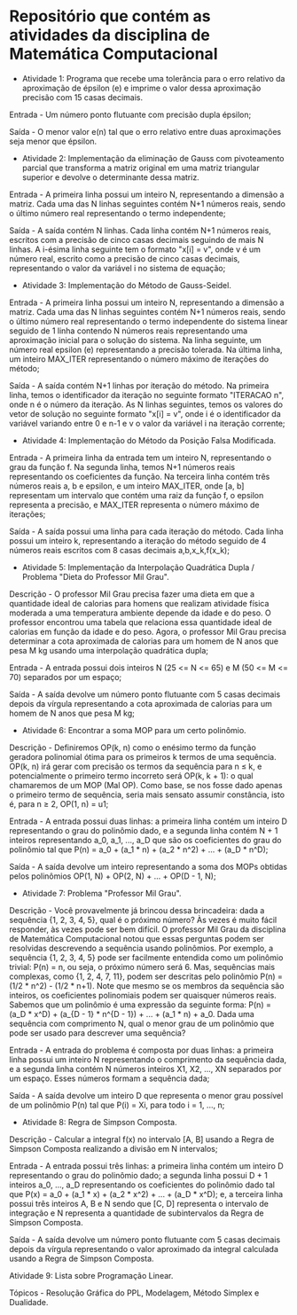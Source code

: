 # Repositório que contém as atividades da disciplina de Matemática Computacional

- Atividade 1: Programa que recebe uma tolerância para o erro relativo da aproximação de épsilon (e) e imprime o valor dessa aproximação precisão com 15 casas decimais.

Entrada - Um número ponto flutuante com precisão dupla épsilon;

Saída - O menor valor e(n) tal que  o erro relativo entre duas aproximações seja menor que épsilon.

- Atividade 2: Implementação da eliminação de Gauss com pivoteamento parcial que transforma a matriz original em uma matriz triangular superior e devolve o determinante dessa matriz.

Entrada - A primeira linha possui um inteiro N, representando a dimensão a matriz. Cada uma das N linhas seguintes contém N+1 números reais, sendo o último número real representando o termo independente;

Saída - A saída contém N linhas. Cada linha contém N+1 números reais, escritos com a precisão de cinco casas decimais seguindo de mais N linhas. A i-ésima linha seguinte tem o formato "x[i] = v", onde v é um número real, escrito como a precisão de cinco casas decimais, representando o valor da variável i no sistema de equação;

- Atividade 3: Implementação do Método de Gauss-Seidel.

Entrada - A primeira linha possui um inteiro N, representando a dimensão a matriz. Cada uma das N linhas seguintes contém N+1 números reais, sendo o último número real representando o termo independente do sistema linear seguido de 1 linha contendo N números reais representando uma aproximação inicial para o solução do sistema. Na linha seguinte, um número real epsilon (e) representando a precisão tolerada. Na última linha, um inteiro MAX_ITER representando o número máximo de iterações do método;

Saída - A saída contém N+1 linhas por iteração do método. Na primeira linha, temos o identificador da iteração no seguinte formato "ITERACAO n", onde n é o número da iteração. As N linhas seguintes, temos os valores do vetor de solução no seguinte formato "x[i] = v", onde i é o identificador da variável variando entre 0 e n-1 e v o valor da variável i na iteração corrente;

- Atividade 4: Implementação do Método da Posição Falsa Modificada.

Entrada - A primeira linha da entrada tem um inteiro N, representando o grau da função f. Na segunda linha, temos N+1 números reais representando os coeficientes da função. Na terceira linha contém três números reais a, b e epsilon, e um inteiro MAX_ITER, onde [a, b] representam um intervalo que contém uma raiz da função f, o epsilon representa a precisão, e MAX_ITER representa o número máximo de iterações;

Saída - A saída possui uma linha para cada iteração do método. Cada linha possui um inteiro k, representando a iteração do método seguido de 4 números reais escritos com 8 casas decimais a,b,x_k,f(x_k);

- Atividade 5: Implementação da Interpolação Quadrática Dupla / Problema "Dieta do Professor Mil Grau".

Descrição - O professor Mil Grau precisa fazer uma dieta em que a quantidade ideal de calorias para homens que realizam atividade física moderada a uma temperatura ambiente depende da idade e do peso. O professor encontrou uma tabela que relaciona essa quantidade ideal de calorias em função da idade e do peso. Agora, o professor Mil Grau precisa determinar a cota aproximada de calorias para um homem de N anos que pesa M kg usando uma interpolação quadrática dupla;

Entrada - A entrada possui dois inteiros N (25 <= N <= 65) e  M (50 <= M <= 70) separados por um espaço;

Saída - A saída devolve um número ponto flutuante com 5 casas decimais depois da vírgula representando a cota aproximada de calorias para um homem de N anos que pesa M kg;

- Atividade 6: Encontrar a soma MOP para um certo polinômio.

Descrição - Definiremos OP(k, n) como o enésimo termo da função geradora polinomial ótima para os primeiros k termos de uma sequência. OP(k, n) irá gerar com precisão os termos da sequência para n ≤ k, e potencialmente o primeiro termo incorreto será OP(k, k + 1): o qual chamaremos de um MOP (Mal OP). Como base, se nos fosse dado apenas o primeiro termo de sequência, seria mais sensato assumir constância, isto é, para n ≥ 2, OP(1, n) = u1;

Entrada - A entrada possui duas linhas: a primeira linha contém um inteiro D representando o grau do polinômio dado, e a segunda linha contém N + 1 inteiros representando a_0, a_1, ..., a_D que são os coeficientes do grau do polinômio tal que  P(n) = a_0 + (a_1 * n) + (a_2 * n^2) + ... + (a_D * n^D);

Saída - A saída devolve um inteiro representando a soma dos MOPs obtidas pelos polinômios OP(1, N) + OP(2, N) + ... + OP(D - 1, N);

- Atividade 7: Problema "Professor Mil Grau".

Descrição - Você provavelmente já brincou dessa brincadeira: dada a sequência {1, 2, 3, 4, 5}, qual é o próximo número? Às vezes é muito fácil responder, às vezes pode ser bem difícil. O professor Mil Grau da disciplina de Matemática Computacional notou que essas perguntas podem ser resolvidas descrevendo a sequência usando polinômios. Por exemplo, a sequência {1, 2, 3, 4, 5} pode ser facilmente entendida como um polinômio trivial: P(n) = n, ou seja, o próximo número será 6. Mas, sequências mais complexas, como {1, 2, 4, 7, 11}, podem ser descritas pelo polinômio P(n) = (1/2 * n^2) - (1/2 * n+1). Note que mesmo se os membros da sequência são inteiros, os coeficientes polinomiais podem ser quaisquer números reais. Sabemos que um polinômio é uma expressão da seguinte forma: P(n) = (a_D * x^D) + (a_{D - 1} * n^{D - 1}) + ... + (a_1 * n) + a_0. Dada uma sequência com comprimento N, qual o menor grau de um polinômio que pode ser usado para descrever uma sequência?

Entrada - A entrada do problema é composta por duas linhas: a primeira linha possui um inteiro N representando o comprimento da sequência dada, e a segunda linha contém N números inteiros X1, X2, ..., XN separados por um espaço. Esses números formam a sequência dada;

Saída - A saída devolve um inteiro D que representa o menor grau possível de um polinômio P(n) tal que P(i) = Xi, para todo i = 1, ..., n;

- Atividade 8: Regra de Simpson Composta.

Descrição - Calcular a integral f(x) no intervalo [A, B] usando a Regra de Simpson Composta realizando a divisão em N intervalos;

Entrada - A entrada possui três linhas: a primeira linha contém um inteiro D representando o grau do polinômio dado; a segunda linha possui D + 1 inteiros a_0, ..., a_D representando os coeficientes do polinômio dado tal que P(x) = a_0 + (a_1 * x) + (a_2 * x^2) + ... + (a_D * x^D); e, a terceira linha possui três inteiros A, B e N sendo que [C, D] representa o intervalo de integração e N representa a quantidade de subintervalos da Regra de Simpson Composta.

Saída - A saída devolve um número ponto flutuante com 5 casas decimais depois da vírgula representando o valor aproximado da integral calculada usando a Regra de Simpson Composta.

Atividade 9: Lista sobre Programação Linear.

Tópicos - Resolução Gráfica do PPL, Modelagem, Método Simplex e Dualidade.


